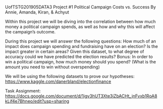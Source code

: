 UofTSTG201905DATA3 Project #1
Political Campaign Costs vs. Success
By Annie, Amanda, Kiran, & Achyut


Within this project we will be diving into the correlation between how much money a political campaign spends, as well as how and why this will affect the campaign’s outcome.

During this project we will answer the following questions:
How much of an impact does campaign spending and fundraising have on an election? 
Is the impact greater in certain areas?
Given this dataset, to what degree of accuracy could we have predicted the election results?
Bonus:
In order to win a political campaign, how much money should you spend? (What is the amount you need to win without overspending)

We will be using the following datasets to prove our hypotheses:
https://www.kaggle.com/danerbland/electionfinance

Task Assignment:
https://docs.google.com/document/d/1igv3hUT3Xte3jZbACHt_jnFvxb1RoA8kLjf4e7Bhneo/edit?usp=sharing

